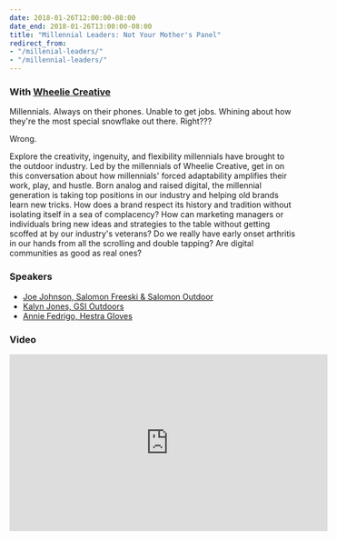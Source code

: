 ```yaml
---
date: 2018-01-26T12:00:00-08:00
date_end: 2018-01-26T13:00:00-08:00
title: "Millennial Leaders: Not Your Mother's Panel"
redirect_from:
- "/millenial-leaders/"
- "/millennial-leaders/"
---
```


### With [Wheelie Creative](http://www.wheeliecreative.com/)

Millennials. Always on their phones. Unable to get jobs. Whining about how they're the most special snowflake out there. Right???
 
Wrong. 

Explore the creativity, ingenuity, and flexibility millennials have brought to the outdoor industry. Led by the millennials of Wheelie Creative, get in on this conversation about how millennials' forced adaptability amplifies their work, play, and hustle. Born analog and raised digital, the millennial generation is taking top positions in our industry and helping old brands learn new tricks.
How does a brand respect its history and tradition without isolating itself in a sea of complacency? How can marketing managers or individuals bring new ideas and strategies to the table without getting scoffed at by our industry's veterans? Do we really have early onset arthritis in our hands from all the scrolling and double tapping? Are digital communities as good as real ones?

### Speakers
- [Joe Johnson, Salomon Freeski & Salomon Outdoor](https://www.salomon.com/us/)
- [Kalyn Jones, GSI Outdoors](https://www.gsioutdoors.com/)
- [Annie Fedrigo, Hestra Gloves](https://hestragloves.com/)

### Video
<iframe src="https://www.facebook.com/plugins/video.php?href=https%3A%2F%2Fwww.facebook.com%2FSomethingIndependent%2Fvideos%2F1587687027935326%2F&show_text=0&width=560" width="560" height="311" style="border:none;overflow:hidden" scrolling="no" frameborder="0" allowTransparency="true" allowFullScreen="true"></iframe>
